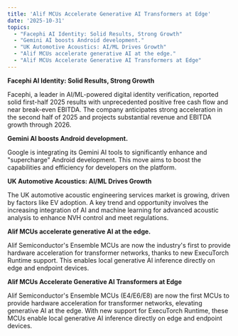 ```yaml
---
title: 'Alif MCUs Accelerate Generative AI Transformers at Edge'
date: '2025-10-31'
topics:
  - "Facephi AI Identity: Solid Results, Strong Growth"
  - "Gemini AI boosts Android development."
  - "UK Automotive Acoustics: AI/ML Drives Growth"
  - "Alif MCUs accelerate generative AI at the edge."
  - "Alif MCUs Accelerate Generative AI Transformers at Edge"
---
```


**Facephi AI Identity: Solid Results, Strong Growth**

Facephi, a leader in AI/ML-powered digital identity verification, reported solid first-half 2025 results with unprecedented positive free cash flow and near break-even EBITDA. The company anticipates strong acceleration in the second half of 2025 and projects substantial revenue and EBITDA growth through 2026.

**Gemini AI boosts Android development.**

Google is integrating its Gemini AI tools to significantly enhance and "supercharge" Android development. This move aims to boost the capabilities and efficiency for developers on the platform.

**UK Automotive Acoustics: AI/ML Drives Growth**

The UK automotive acoustic engineering services market is growing, driven by factors like EV adoption. A key trend and opportunity involves the increasing integration of AI and machine learning for advanced acoustic analysis to enhance NVH control and meet regulations.

**Alif MCUs accelerate generative AI at the edge.**

Alif Semiconductor's Ensemble MCUs are now the industry's first to provide hardware acceleration for transformer networks, thanks to new ExecuTorch Runtime support. This enables local generative AI inference directly on edge and endpoint devices.

**Alif MCUs Accelerate Generative AI Transformers at Edge**

Alif Semiconductor's Ensemble MCUs (E4/E6/E8) are now the first MCUs to provide hardware acceleration for transformer networks, elevating generative AI at the edge. With new support for ExecuTorch Runtime, these MCUs enable local generative AI inference directly on edge and endpoint devices.


